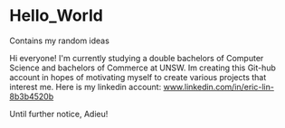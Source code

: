 # Hello_World
Contains my random ideas

Hi everyone!
I'm currently studying a double bachelors of Computer Science and bachelors of Commerce at UNSW.
Im creating this Git-hub account in hopes of motivating myself to create various projects that interest me.
Here is my linkedin account: www.linkedin.com/in/eric-lin-8b3b4520b

Until further notice, Adieu!

